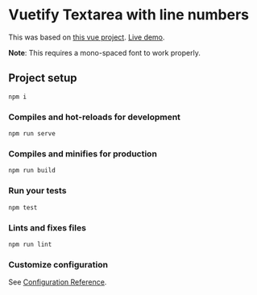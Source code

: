 # Vuetify Textarea with line numbers

This was based on [this vue project](https://github.com/shenmin-z/lined-textarea).
[Live demo](https://Berkmann18.ghtub.io/lined-vtextarea).

**Note**: This requires a mono-spaced font to work properly.

## Project setup
```
npm i
```

### Compiles and hot-reloads for development
```
npm run serve
```

### Compiles and minifies for production
```
npm run build
```

### Run your tests
```
npm test
```

### Lints and fixes files
```
npm run lint
```

### Customize configuration
See [Configuration Reference](https://cli.vuejs.org/config/).
